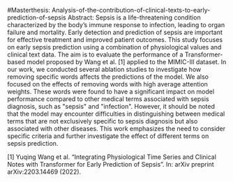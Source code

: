 #Masterthesis: Analysis-of-the-contribution-of-clinical-texts-to-early-prediction-of-sepsis
Abstract:
Sepsis is a life-threatening condition characterized by the body’s immune response
to infection, leading to organ failure and mortality. Early detection and prediction
of sepsis are important for effective treatment and improved patient outcomes. This
study focuses on early sepsis prediction using a combination of physiological values
and clinical text data. The aim is to evaluate the performance of a Transformer-
based model proposed by Wang et al. [1] applied to the MIMIC-III dataset.
In our work, we conducted several ablation studies to investigate how removing
specific words affects the predictions of the model. We also focused on the effects
of removing words with high average attention weights. These words were found
to have a significant impact on model performance compared to other medical
terms associated with sepsis diagnosis, such as "sepsis" and "infection". However,
it should be noted that the model may encounter difficulties in distinguishing
between medical terms that are not exclusively specific to sepsis diagnosis but also
associated with other diseases. This work emphasizes the need to consider specific
criteria and further investigate the effect of different terms on sepsis prediction.

[1] Yuqing Wang et al. “Integrating Physiological Time Series and Clinical
Notes with Transformer for Early Prediction of Sepsis”. In: arXiv preprint
arXiv:2203.14469 (2022).
